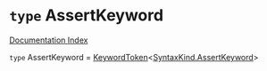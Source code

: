 # `type` AssertKeyword

[Documentation Index](../README.md)

`type` AssertKeyword = [KeywordToken](../interface.KeywordToken/README.md)\<[SyntaxKind.AssertKeyword](../enum.SyntaxKind/README.md#assertkeyword--132)>